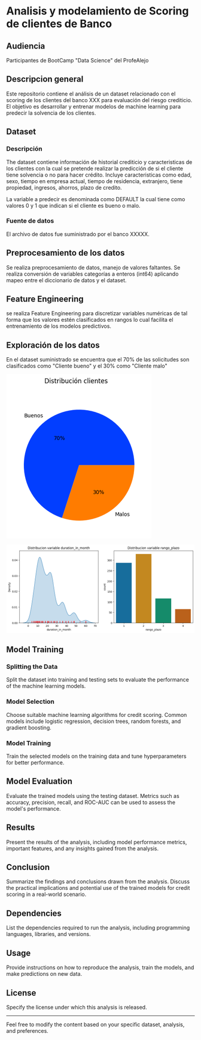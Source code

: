 # Analisis y modelamiento de Scoring de clientes de Banco

## Audiencia

Participantes de BootCamp "Data Science" del ProfeAlejo

## Descripcion general

Este repositorio contiene el análisis de un dataset relacionado con el scoring de los clientes del banco XXX para evaluación del riesgo crediticio.   El objetivo es desarrollar y entrenar modelos de machine learning para predecir la solvencia de los clientes.

## Dataset

### Descripción

The dataset contiene información de historial crediticio y caracteristicas de los clientes con la cual se pretende realizar la predicción de si el cliente tiene solvencia o no para hacer crédito.  Incluye caracteristicas como edad, sexo, tiempo en empresa actual, tiempo de residencia, extranjero, tiene propiedad, ingresos, ahorros, plazo de credito. 

La variable a predecir es denominada como DEFAULT la cual tiene como valores 0 y 1 que indican si el cliente es bueno o malo.

### Fuente de datos

El archivo de datos fue suministrado por el banco XXXXX.

## Preprocesamiento de los datos

Se realiza preprocesamiento de datos, manejo de valores faltantes.  Se realiza conversión de variables categorías a enteros (int64) aplicando mapeo entre el diccionario de datos y el dataset.

## Feature Engineering

se realiza Feature Engineering para discretizar variables numéricas de tal forma que los valores estén clasificados en rangos lo cual facilita el entrenamiento de los modelos predictivos.

## Exploración de los datos

En el dataset suministrado se encuentra que el 70% de las solicitudes son clasificados como "Cliente bueno" y el 30% como "Cliente malo"

![Alt text](image.png)

![Alt text](\imagenes\distri_plazo.png)

## Model Training

### Splitting the Data

Split the dataset into training and testing sets to evaluate the performance of the machine learning models.

### Model Selection

Choose suitable machine learning algorithms for credit scoring. Common models include logistic regression, decision trees, random forests, and gradient boosting.

### Model Training

Train the selected models on the training data and tune hyperparameters for better performance.

## Model Evaluation

Evaluate the trained models using the testing dataset. Metrics such as accuracy, precision, recall, and ROC-AUC can be used to assess the model's performance.

## Results

Present the results of the analysis, including model performance metrics, important features, and any insights gained from the analysis.

## Conclusion

Summarize the findings and conclusions drawn from the analysis. Discuss the practical implications and potential use of the trained models for credit scoring in a real-world scenario.

## Dependencies

List the dependencies required to run the analysis, including programming languages, libraries, and versions.

## Usage

Provide instructions on how to reproduce the analysis, train the models, and make predictions on new data.

## License

Specify the license under which this analysis is released.

---

Feel free to modify the content based on your specific dataset, analysis, and preferences.
